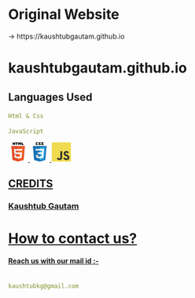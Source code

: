  <h1 > Original Website  </h1>-> https://kaushtubgautam.github.io


<h1> kaushtubgautam.github.io </h1>

<h2> Languages Used </h2>

```yaml
Html & Css
```
```yaml
JavaScript
```

<a href="https://www.w3.org/html/" target="_blank"> <img src="https://raw.githubusercontent.com/devicons/devicon/master/icons/html5/html5-original-wordmark.svg" alt="html5" width="40" height="40"/>
<a href="https://www.w3schools.com/css/" target="_blank"> <img src="https://raw.githubusercontent.com/devicons/devicon/master/icons/css3/css3-original-wordmark.svg" alt="css3" width="40" height="40"/>
<a href="https://developer.mozilla.org/en-US/docs/Web/JavaScript" target="_blank"> <img src="https://raw.githubusercontent.com/devicons/devicon/master/icons/javascript/javascript-original.svg" alt="javascript" width="40" height="40"/> 


<h2> CREDITS </h2>

<h3> Kaushtub Gautam </h3> 



  <p> <h1> How to contact us? </h1> 
<h4> Reach us with our mail id :- </h4>

```yaml

kaushtubkg@gmail.com

```
</p>
